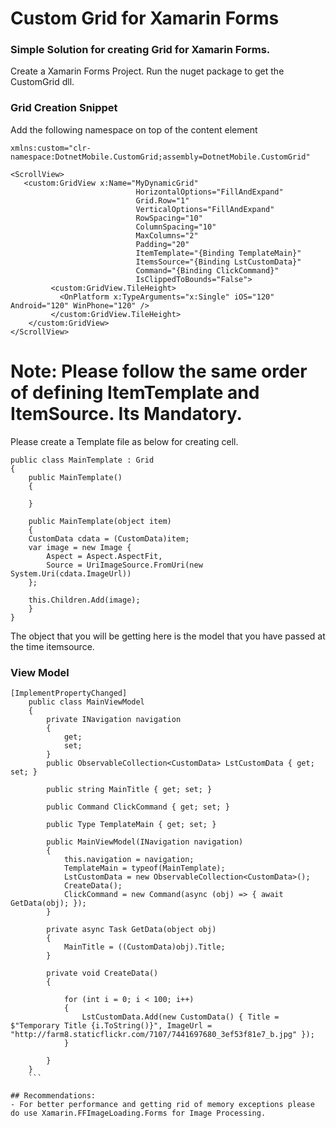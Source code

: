 # Custom Grid for Xamarin Forms

### Simple Solution for creating Grid for Xamarin Forms.

Create a Xamarin Forms Project. Run the nuget package to get the CustomGrid dll. 

### Grid Creation Snippet

Add the following namespace on top of the content element

```
xmlns:custom="clr-namespace:DotnetMobile.CustomGrid;assembly=DotnetMobile.CustomGrid"
```

```
<ScrollView>
   <custom:GridView x:Name="MyDynamicGrid" 
							HorizontalOptions="FillAndExpand" 
							Grid.Row="1" 
							VerticalOptions="FillAndExpand" 
							RowSpacing="10" 
							ColumnSpacing="10" 
							MaxColumns="2" 
							Padding="20" 
							ItemTemplate="{Binding TemplateMain}"
							ItemsSource="{Binding LstCustomData}" 
							Command="{Binding ClickCommand}"
							IsClippedToBounds="False">
         <custom:GridView.TileHeight>
           <OnPlatform x:TypeArguments="x:Single" iOS="120" Android="120" WinPhone="120" />
         </custom:GridView.TileHeight>
    </custom:GridView>
</ScrollView>
```

# Note: Please follow the same order of defining ItemTemplate and ItemSource. Its Mandatory.

Please create a Template file as below for creating cell.

```
public class MainTemplate : Grid
{
    public MainTemplate()
    {

    }

    public MainTemplate(object item)
    {
	CustomData cdata = (CustomData)item;
	var image = new Image {
		Aspect = Aspect.AspectFit,
		Source = UriImageSource.FromUri(new System.Uri(cdata.ImageUrl))
	};
	
	this.Children.Add(image);
    }
}
```
The object that you will be getting here is the model that you have passed at the time itemsource.

### View Model 

```
[ImplementPropertyChanged]
    public class MainViewModel
    {
        private INavigation navigation
        {
            get;
            set;
        }
        public ObservableCollection<CustomData> LstCustomData { get; set; }

		public string MainTitle { get; set; }
		
        public Command ClickCommand { get; set; }

		public Type TemplateMain { get; set; } 

		public MainViewModel(INavigation navigation)
        {
            this.navigation = navigation;
			TemplateMain = typeof(MainTemplate);
            LstCustomData = new ObservableCollection<CustomData>();
            CreateData();
            ClickCommand = new Command(async (obj) => { await GetData(obj); });
        }

        private async Task GetData(object obj)
        {
			MainTitle = ((CustomData)obj).Title;
        }

        private void CreateData()
        {

            for (int i = 0; i < 100; i++)
            {
                LstCustomData.Add(new CustomData() { Title = $"Temporary Title {i.ToString()}", ImageUrl = "http://farm8.staticflickr.com/7107/7441697680_3ef53f81e7_b.jpg" });
            }

        }
    }
    ```

## Recommendations:
- For better performance and getting rid of memory exceptions please do use Xamarin.FFImageLoading.Forms for Image Processing.

